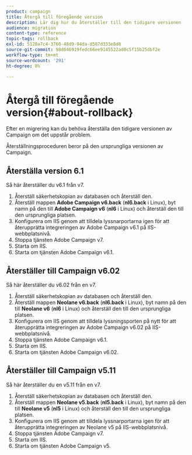 ```yaml
---
product: campaign
title: Återgå till föregående version
description: Lär dig hur du återställer till den tidigare versionen
audience: migration
content-type: reference
topic-tags: rollback
exl-id: 5120a7c4-3760-48d9-94da-d587d333e8d8
source-git-commit: 98d646919fedc66ee9145522ad0c5f15b25dbf2e
workflow-type: tm+mt
source-wordcount: '291'
ht-degree: 0%

---
```


# Återgå till föregående version{#about-rollback}

Efter en migrering kan du behöva återställa den tidigare versionen av Campaign om det uppstår problem.

Återställningsproceduren beror på den ursprungliga versionen av Campaign.

## Återställa version 6.1

Så här återställer du v6.1 från v7.

1. Återställ säkerhetskopian av databasen och återställ den.
1. Återställ mappen **Adobe Campaign v6.back** (**nl6.back** i Linux), byt namn på den till **Adobe Campaign v6** (**nl6** i Linux) och återställ den till den ursprungliga platsen.
1. Konfigurera om IIS genom att tilldela lyssnarportarna igen för att återupprätta integreringen av Adobe Campaign v6.1 på IIS-webbplatsnivå.
1. Stoppa tjänsten Adobe Campaign v7.
1. Starta om IIS.
1. Starta om tjänsten Adobe Campaign v6.1.

## Återställer till Campaign v6.02

Så här återställer du v6.02 från en v7.

1. Återställ säkerhetskopian av databasen och återställ den.
1. Återställ mappen **Neolane v6.back** (**nl6.back** i Linux), byt namn på den till **Neolane v6** (**nl6** i Linux) och återställ den till den ursprungliga platsen.
1. Konfigurera om IIS genom att tilldela lyssningsporten på nytt för att återupprätta integreringen av Adobe Campaign v6.02 på IIS-webbplatsnivå.
1. Stoppa tjänsten Adobe Campaign v6.1.
1. Starta om IIS.
1. Starta om tjänsten Adobe Campaign v6.02.

## Återställer till Campaign v5.11

Så här återställer du en v5.11 från en v7.

1. Återställ säkerhetskopian av databasen och återställ den.
1. Återställ mappen **Neolane v5.back** (**nl5.back** i Linux), byt namn på den till **Neolane v5** (**nl5** i Linux) och återställ den till den ursprungliga platsen.
1. Konfigurera om IIS genom att tilldela lyssnarportarna igen för att återupprätta integreringen av Neolane v5 på IIS-webbplatsnivå.
1. Stoppa tjänsten Adobe Campaign v7.
1. Starta om IIS.
1. Starta om tjänsten Adobe Campaign v5.

